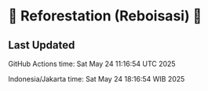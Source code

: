 
# 🌳 Reforestation (Reboisasi) 🌲

## Last Updated

GitHub Actions time: Sat May 24 11:16:54 UTC 2025

Indonesia/Jakarta time: Sat May 24 18:16:54 WIB 2025
